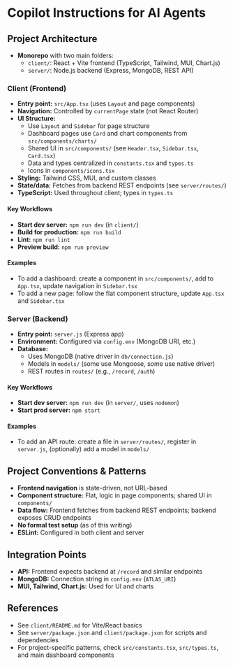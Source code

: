 # Copilot Instructions for AI Agents

## Project Architecture

- **Monorepo** with two main folders:
  - `client/`: React + Vite frontend (TypeScript, Tailwind, MUI, Chart.js)
  - `server/`: Node.js backend (Express, MongoDB, REST API)

### Client (Frontend)
- **Entry point:** `src/App.tsx` (uses `Layout` and page components)
- **Navigation:** Controlled by `currentPage` state (not React Router)
- **UI Structure:**
  - Use `Layout` and `Sidebar` for page structure
  - Dashboard pages use `Card` and chart components from `src/components/charts/`
  - Shared UI in `src/components/` (see `Header.tsx`, `Sidebar.tsx`, `Card.tsx`)
  - Data and types centralized in `constants.tsx` and `types.ts`
  - Icons in `components/icons.tsx`
- **Styling:** Tailwind CSS, MUI, and custom classes
- **State/data:** Fetches from backend REST endpoints (see `server/routes/`)
- **TypeScript:** Used throughout client; types in `types.ts`

#### Key Workflows
- **Start dev server:** `npm run dev` (in `client/`)
- **Build for production:** `npm run build`
- **Lint:** `npm run lint`
- **Preview build:** `npm run preview`

#### Examples
- To add a dashboard: create a component in `src/components/`, add to `App.tsx`, update navigation in `Sidebar.tsx`
- To add a new page: follow the flat component structure, update `App.tsx` and `Sidebar.tsx`

### Server (Backend)
- **Entry point:** `server.js` (Express app)
- **Environment:** Configured via `config.env` (MongoDB URI, etc.)
- **Database:**
  - Uses MongoDB (native driver in `db/connection.js`)
  - Models in `models/` (some use Mongoose, some use native driver)
  - REST routes in `routes/` (e.g., `/record`, `/auth`)

#### Key Workflows
- **Start dev server:** `npm run dev` (in `server/`, uses `nodemon`)
- **Start prod server:** `npm start`

#### Examples
- To add an API route: create a file in `server/routes/`, register in `server.js`, (optionally) add a model in `models/`

## Project Conventions & Patterns
- **Frontend navigation** is state-driven, not URL-based
- **Component structure:** Flat, logic in page components; shared UI in `components/`
- **Data flow:** Frontend fetches from backend REST endpoints; backend exposes CRUD endpoints
- **No formal test setup** (as of this writing)
- **ESLint:** Configured in both client and server

## Integration Points
- **API:** Frontend expects backend at `/record` and similar endpoints
- **MongoDB:** Connection string in `config.env` (`ATLAS_URI`)
- **MUI, Tailwind, Chart.js:** Used for UI and charts

## References
- See `client/README.md` for Vite/React basics
- See `server/package.json` and `client/package.json` for scripts and dependencies
- For project-specific patterns, check `src/constants.tsx`, `src/types.ts`, and main dashboard components
